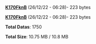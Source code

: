 [**K170FknB**](/data/K170FknB.txt) (26/12/22 - 06:28)- 223 bytes

[**K170FknB**](/data/K170FknB.txt) (26/12/22 - 06:28)- 223 bytes

**Total Datas**: 1750

**Total Size**: 10.75 MB / 10.8 MB